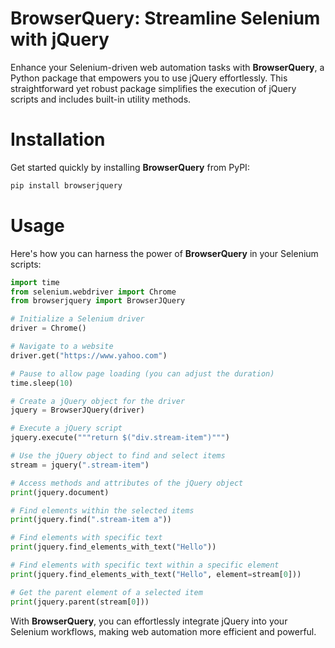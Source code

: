 # BrowserQuery: Streamline Selenium with jQuery

Enhance your Selenium-driven web automation tasks with **BrowserQuery**, a Python package that empowers you to use jQuery effortlessly. This straightforward yet robust package simplifies the execution of jQuery scripts and includes built-in utility methods.

# Installation

Get started quickly by installing **BrowserQuery** from PyPI:

```bash
pip install browserjquery
```

# Usage

Here's how you can harness the power of **BrowserQuery** in your Selenium scripts:

```python
import time
from selenium.webdriver import Chrome
from browserjquery import BrowserJQuery

# Initialize a Selenium driver
driver = Chrome()

# Navigate to a website
driver.get("https://www.yahoo.com")

# Pause to allow page loading (you can adjust the duration)
time.sleep(10)

# Create a jQuery object for the driver
jquery = BrowserJQuery(driver)

# Execute a jQuery script
jquery.execute("""return $("div.stream-item")""")

# Use the jQuery object to find and select items
stream = jquery(".stream-item")

# Access methods and attributes of the jQuery object
print(jquery.document)

# Find elements within the selected items
print(jquery.find(".stream-item a"))

# Find elements with specific text
print(jquery.find_elements_with_text("Hello"))

# Find elements with specific text within a specific element
print(jquery.find_elements_with_text("Hello", element=stream[0]))

# Get the parent element of a selected item
print(jquery.parent(stream[0]))
```

With **BrowserQuery**, you can effortlessly integrate jQuery into your Selenium workflows, making web automation more efficient and powerful.
